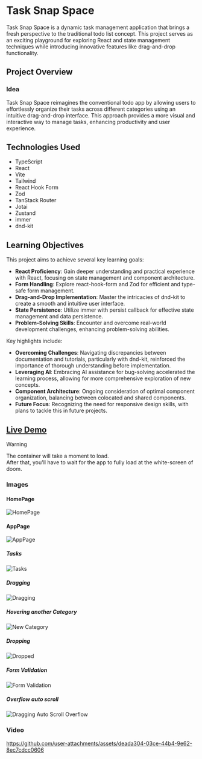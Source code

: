 # Task Snap Space

Task Snap Space is a dynamic task management application that brings a fresh perspective to the traditional todo list concept.
This project serves as an exciting playground for exploring React and state management techniques while introducing innovative features like drag-and-drop functionality.

## Project Overview

### Idea

Task Snap Space reimagines the conventional todo app by allowing users to effortlessly organize their tasks across different categories using an intuitive drag-and-drop interface.
This approach provides a more visual and interactive way to manage tasks, enhancing productivity and user experience.

## Technologies Used

-   TypeScript
-   React
-   Vite
-   Tailwind
-   React Hook Form
-   Zod
-   TanStack Router
-   Jotai
-   Zustand
-   immer
-   dnd-kit

## Learning Objectives

This project aims to achieve several key learning goals:

-   **React Proficiency**: Gain deeper understanding and practical experience with React, focusing on state management and component architecture.
-   **Form Handling**: Explore react-hook-form and Zod for efficient and type-safe form management.
-   **Drag-and-Drop Implementation**: Master the intricacies of dnd-kit to create a smooth and intuitive user interface.
-   **State Persistence**: Utilize immer with persist callback for effective state management and data persistence.
-   **Problem-Solving Skills**: Encounter and overcome real-world development challenges, enhancing problem-solving abilities.

Key highlights include:

-   **Overcoming Challenges**: Navigating discrepancies between documentation and tutorials, particularly with dnd-kit, reinforced the importance of thorough understanding before implementation.
-   **Leveraging AI**: Embracing AI assistance for bug-solving accelerated the learning process, allowing for more comprehensive exploration of new concepts.
-   **Component Architecture**: Ongoing consideration of optimal component organization, balancing between colocated and shared components.
-   **Future Focus**: Recognizing the need for responsive design skills, with plans to tackle this in future projects.

## [Live Demo](https://stackblitz.com/edit/task-snap-space?embed=1&file=README.md&hideExplorer=1&hideNavigation=1&theme=dark&view=preview&terminal=dev)

> [!WARNING]
> The container will take a moment to load. <br>
> After that, you'll have to wait for the app to fully load at the white-screen of doom.

### Images

#### HomePage

![HomePage](https://github.com/user-attachments/assets/d01b32e1-169b-4bbe-9eb1-117bd574d5b7)

#### AppPage

![AppPage](https://github.com/user-attachments/assets/6f9861c1-533b-42a8-8f37-946d909f1375)

##### Tasks

![Tasks](https://github.com/user-attachments/assets/8f67528d-7376-4095-be96-40426053327b)

##### Dragging

![Dragging](https://github.com/user-attachments/assets/410cefae-8a7d-4466-8637-72665424e3d7)

##### Hovering another Category

![New Category](https://github.com/user-attachments/assets/90888d6b-f55f-441d-a393-8880c59aa0fe)

##### Dropping

![Dropped](https://github.com/user-attachments/assets/b7333585-069f-4872-a2dd-32a89f0ebd8c)

##### Form Validation

![Form Validation](https://github.com/user-attachments/assets/b3a7d446-72fb-4a8c-921d-9924a79b7803)

##### Overflow auto scroll

![Dragging Auto Scroll Overflow](https://github.com/user-attachments/assets/a8aa85a4-14fe-4203-806c-d003a5e110de)

### Video

https://github.com/user-attachments/assets/deada304-03ce-44b4-9e62-8ec7cdcc0606
